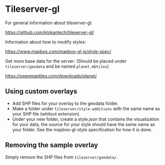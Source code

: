 # Tileserver-gl

For general information about tileserver-gl:

https://github.com/klokantech/tileserver-gl/

Information about how to modify styles:

https://www.mapbox.com/mapbox-gl-js/style-spec/

Get more base data for the server: (Should be placed under `tileserver/geodata` and be named `planet.mbtiles`)

https://openmaptiles.com/downloads/planet/

## Using custom overlays

- Add SHP files for your overlay to the geodata folder.
- Make a folder under `tileserver/style-additions` with the same name as your SHP file (whitout extension).
- Under your new folder, create a style.json that contains the visualization for your data, the source for your style should have the same name as your folder. See the mapbox-gl-style specification for how it is done.

## Removing the sample overlay

Simply remove the SHP files from `tileserver/geodata/`.
